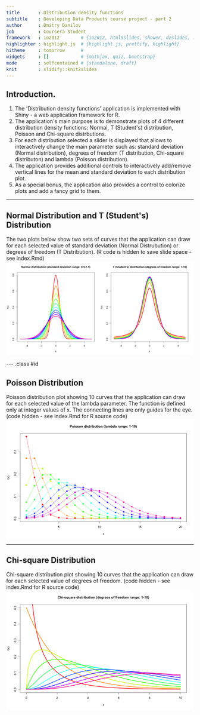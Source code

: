 ```yaml
---
title       : Distribution density functions
subtitle    : Developing Data Products course project - part 2
author      : Dmitry Danilov
job         : Coursera Student
framework   : io2012        # {io2012, html5slides, shower, dzslides, ...}
highlighter : highlight.js  # {highlight.js, prettify, highlight}
hitheme     : tomorrow      # 
widgets     : []            # {mathjax, quiz, bootstrap}
mode        : selfcontained # {standalone, draft}
knit        : slidify::knit2slides
---
```


## Introduction.

1. The 'Distribution density functions' application is implemented with Shiny - a web application framework for R.
2. The application's main purpose is to demonstrate plots of 4 different distribution density functions: Normal, T (Student's) distribution, Poisson and Chi-square distrbutions.
3. For each distribution selected a slider is displayed that allows to interactively change the main parameter such as: standard deviation (Normal distribution), degrees of freedom (T distribution, Chi-square distributon) and lambda (Poisson distribution).
4. The application provides additional controls to interactively add/remove vertical lines for the mean and standard deviation to each distribution plot.
5. As a special bonus, the application also provides a control to colorize plots and add a fancy grid to them.

---

## Normal Distribution and T (Student's) Distribution
The two plots below show two sets of curves that the application can draw for each selected value of standard deviation  (Normal Distrubution) or degrees of freedom (T Distribution). (R code is hidden to save slide space - see index.Rmd)
<img src="assets/fig/unnamed-chunk-1-1.png" title="plot of chunk unnamed-chunk-1" alt="plot of chunk unnamed-chunk-1" style="display: block; margin: auto;" />

--- .class #id 

## Poisson Distribution
Poisson distribution plot showing 10 curves that the application can draw for each selected value of the lambda parameter. The function is defined only at integer values of x. The connecting lines are only guides for the eye. (code hidden - see index.Rmd for R source code)
<img src="assets/fig/unnamed-chunk-2-1.png" title="plot of chunk unnamed-chunk-2" alt="plot of chunk unnamed-chunk-2" style="display: block; margin: auto;" />

---

## Chi-square Distribution
Chi-square distribution plot showing 10 curves that the application can draw for each selected value of degrees of freedom. (code hidden - see index.Rmd for R source code)
<img src="assets/fig/unnamed-chunk-3-1.png" title="plot of chunk unnamed-chunk-3" alt="plot of chunk unnamed-chunk-3" style="display: block; margin: auto;" />



